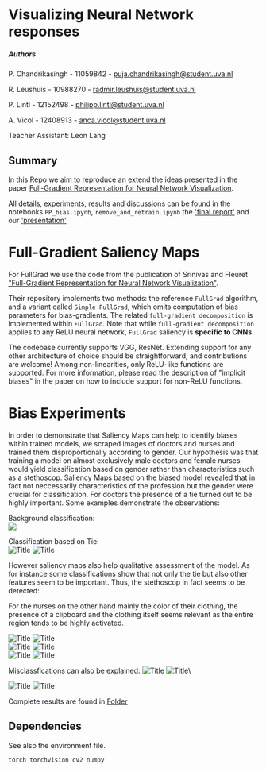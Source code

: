 # Visualizing Neural Network responses

##### Authors
P. Chandrikasingh - 11059842 - puja.chandrikasingh@student.uva.nl

R. Leushuis - 10988270 - radmir.leushuis@student.uva.nl

P. Lintl - 12152498 - philipp.lintl@student.uva.nl

A. Vicol - 12408913 - anca.vicol@student.uva.nl

Teacher Assistant: Leon Lang

## Summary

In this Repo we aim to reproduce an extend the ideas presented in the paper
[Full-Gradient Representation for Neural Network Visualization](https://arxiv.org/abs/1905.00780).

All details, experiments, results and discussions can be found in the notebooks `PP_bias.ipynb`, `remove_and_retrain.ipynb` the ['final report'](https://github.com/rmleushuis/FACT/blob/master/11059842_10988270_12152498_12408913-FACT-AI-report.pdf) and our ['presentation'](https://github.com/rmleushuis/FACT/blob/master/presentation/Presentation-converted.pdf)


# Full-Gradient Saliency Maps 

For FullGrad we use the code from the publication of Srinivas and Fleuret ["Full-Gradient Representation for Neural Network Visualization"](https://arxiv.org/abs/1905.00780).

Their repository implements two methods: the reference `FullGrad` algorithm, and a variant called `Simple FullGrad`, which omits computation of bias parameters for bias-gradients. The related `full-gradient decomposition` is implemented within `FullGrad`. Note that while `full-gradient decomposition` applies to any ReLU neural network, `FullGrad` saliency is <b>specific to CNNs</b>.

The codebase currently supports VGG, ResNet. Extending support for any other architecture of choice should be straightforward, and contributions are welcome! Among non-linearities, only ReLU-like functions are supported. For more information, please read the description of "implicit  biases" in the paper on how to include support for non-ReLU functions.

# Bias Experiments 
In order to demonstrate that Saliency Maps can help to identify biases within trained models, we scraped images of doctors and nurses and trained them disproportionally according to gender. Our hypothesis was that training a model on almost exclusively male doctors and female nurses would yield classification based on gender rather than characteristics such as a stethoscop. Saliency Maps based on the biased model revealed that in fact not neccessarily characteristics of the profession but the gender were crucial for classification. For doctors the presence of a tie turned out to be highly important. Some examples demonstrate the observations: 

Background classification:\
![](/results/bias_experiment/resnet/images_pred/val_73_0_saliency_.jpg )

Classification based on Tie:\
![](/results/bias_experiment/resnet/images_pred/val_97_0_saliency_.jpg "Title")
![](/results/bias_experiment/resnet/images_pred/val_96_0_saliency_.jpg "Title")

However saliency maps also help qualitative assessment of the model. As for instance some classifications show that not only the tie but also other features seem to be important. Thus, the stethoscop in fact seems to be detected:

For the nurses on the other hand mainly the color of their clothing, the presence of a clipboard and the clothing itself seems relevant as the entire region tends to be highly activated. 

![](/results/bias_experiment/resnet/images_pred/val_69_0_saliency_.jpg "Title")
![](/results/bias_experiment/resnet/images_pred/val_69_0_prediction.jpg "Title")
\
![](/results/bias_experiment/resnet/images_pred/val_82_0_saliency_.jpg "Title")
![](/results/bias_experiment/resnet/images_pred/val_82_0_prediction.jpg "Title")
\
![](/results/bias_experiment/resnet/images_pred/val_70_0_saliency_.jpg "Title")
![](/results/bias_experiment/resnet/images_pred/val_70_0_prediction.jpg "Title")


Misclassfications can also be explained: 
![](/results/bias_experiment/resnet/images_pred/train_7_0_saliency_.jpg "Title")
![](/results/bias_experiment/resnet/images_pred/train_7_0_prediction.jpg "Title")\

![](/results/bias_experiment/resnet/images_pred/train_43_0_saliency_.jpg "Title")
![](/results/bias_experiment/resnet/images_pred/train_43_0_prediction.jpg "Title")



Complete results are found in [Folder](https://github.com/rmleushuis/FACT/tree/master/results/bias_experiment)

## Dependencies
See also the environment file.
``` 
torch torchvision cv2 numpy 
```


